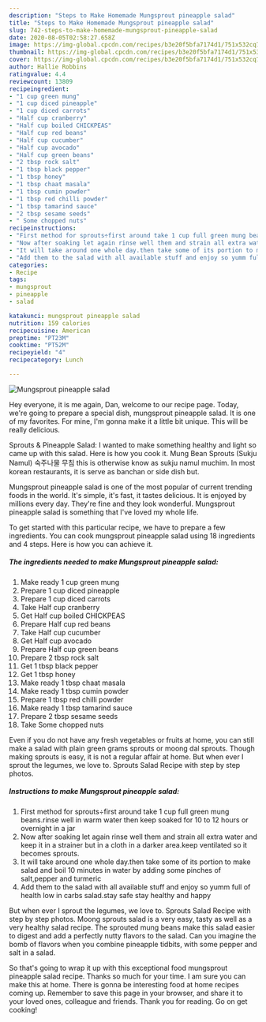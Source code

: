 ```yaml
---
description: "Steps to Make Homemade Mungsprout pineapple salad"
title: "Steps to Make Homemade Mungsprout pineapple salad"
slug: 742-steps-to-make-homemade-mungsprout-pineapple-salad
date: 2020-08-05T02:58:27.658Z
image: https://img-global.cpcdn.com/recipes/b3e20f5bfa7174d1/751x532cq70/mungsprout-pineapple-salad-recipe-main-photo.jpg
thumbnail: https://img-global.cpcdn.com/recipes/b3e20f5bfa7174d1/751x532cq70/mungsprout-pineapple-salad-recipe-main-photo.jpg
cover: https://img-global.cpcdn.com/recipes/b3e20f5bfa7174d1/751x532cq70/mungsprout-pineapple-salad-recipe-main-photo.jpg
author: Hallie Robbins
ratingvalue: 4.4
reviewcount: 13809
recipeingredient:
- "1 cup green mung"
- "1 cup diced pineapple"
- "1 cup diced carrots"
- "Half cup cranberry"
- "Half cup boiled CHICKPEAS"
- "Half cup red beans"
- "Half cup cucumber"
- "Half cup avocado"
- "Half cup green beans"
- "2 tbsp rock salt"
- "1 tbsp black pepper"
- "1 tbsp honey"
- "1 tbsp chaat masala"
- "1 tbsp cumin powder"
- "1 tbsp red chilli powder"
- "1 tbsp tamarind sauce"
- "2 tbsp sesame seeds"
- " Some chopped nuts"
recipeinstructions:
- "First method for sprouts÷first around take 1 cup full green mung beans.rinse well in warm water then keep soaked for 10 to 12 hours or overnight in a jar"
- "Now after soaking let again rinse well them and strain all extra water and keep it in a strainer but in a cloth in a darker area.keep ventilated so it becomes sprouts."
- "It will take around one whole day.then take some of its portion to make salad and boil 10 minutes in water by adding some pinches of salt,pepper and turmeric"
- "Add them to the salad with all available stuff and enjoy so yumm full of health low in carbs salad.stay safe stay healthy and happy"
categories:
- Recipe
tags:
- mungsprout
- pineapple
- salad

katakunci: mungsprout pineapple salad 
nutrition: 159 calories
recipecuisine: American
preptime: "PT23M"
cooktime: "PT52M"
recipeyield: "4"
recipecategory: Lunch

---
```



![Mungsprout pineapple salad](https://img-global.cpcdn.com/recipes/b3e20f5bfa7174d1/751x532cq70/mungsprout-pineapple-salad-recipe-main-photo.jpg)

Hey everyone, it is me again, Dan, welcome to our recipe page. Today, we're going to prepare a special dish, mungsprout pineapple salad. It is one of my favorites. For mine, I'm gonna make it a little bit unique. This will be really delicious.

Sprouts &amp; Pineapple Salad: I wanted to make something healthy and light so came up with this salad. Here is how you cook it. Mung Bean Sprouts (Sukju Namul) 숙주나물 무침 this is otherwise know as sukju namul muchim. In most korean restaurants, it is serve as banchan or side dish but.

Mungsprout pineapple salad is one of the most popular of current trending foods in the world. It's simple, it's fast, it tastes delicious. It is enjoyed by millions every day. They're fine and they look wonderful. Mungsprout pineapple salad is something that I've loved my whole life.


To get started with this particular recipe, we have to prepare a few ingredients. You can cook mungsprout pineapple salad using 18 ingredients and 4 steps. Here is how you can achieve it.

<!--inarticleads1-->

##### The ingredients needed to make Mungsprout pineapple salad:

1. Make ready 1 cup green mung
1. Prepare 1 cup diced pineapple
1. Prepare 1 cup diced carrots
1. Take Half cup cranberry
1. Get Half cup boiled CHICKPEAS
1. Prepare Half cup red beans
1. Take Half cup cucumber
1. Get Half cup avocado
1. Prepare Half cup green beans
1. Prepare 2 tbsp rock salt
1. Get 1 tbsp black pepper
1. Get 1 tbsp honey
1. Make ready 1 tbsp chaat masala
1. Make ready 1 tbsp cumin powder
1. Prepare 1 tbsp red chilli powder
1. Make ready 1 tbsp tamarind sauce
1. Prepare 2 tbsp sesame seeds
1. Take  Some chopped nuts


Even if you do not have any fresh vegetables or fruits at home, you can still make a salad with plain green grams sprouts or moong dal sprouts. Though making sprouts is easy, it is not a regular affair at home. But when ever I sprout the legumes, we love to. Sprouts Salad Recipe with step by step photos. 

<!--inarticleads2-->

##### Instructions to make Mungsprout pineapple salad:

1. First method for sprouts÷first around take 1 cup full green mung beans.rinse well in warm water then keep soaked for 10 to 12 hours or overnight in a jar
1. Now after soaking let again rinse well them and strain all extra water and keep it in a strainer but in a cloth in a darker area.keep ventilated so it becomes sprouts.
1. It will take around one whole day.then take some of its portion to make salad and boil 10 minutes in water by adding some pinches of salt,pepper and turmeric
1. Add them to the salad with all available stuff and enjoy so yumm full of health low in carbs salad.stay safe stay healthy and happy


But when ever I sprout the legumes, we love to. Sprouts Salad Recipe with step by step photos. Moong sprouts salad is a very easy, tasty as well as a very healthy salad recipe. The sprouted mung beans make this salad easier to digest and add a perfectly nutty flavors to the salad. Can you imagine the bomb of flavors when you combine pineapple tidbits, with some pepper and salt in a salad. 

So that's going to wrap it up with this exceptional food mungsprout pineapple salad recipe. Thanks so much for your time. I am sure you can make this at home. There is gonna be interesting food at home recipes coming up. Remember to save this page in your browser, and share it to your loved ones, colleague and friends. Thank you for reading. Go on get cooking!
